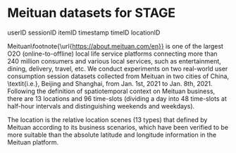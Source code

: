 # Meituan datasets for STAGE

userID   sessionID   itemID   timestamp   timeID   locationID


Meituan\footnote{\url{https://about.meituan.com/en}} is one of the largest O2O (online-to-offline) local life service platforms connecting more than 240 million consumers and various local services, such as entertainment, dining, delivery, travel, etc.
We conduct experiments on two real-world user consumption session datasets collected from Meituan in two cities of China, \textit{i.e.}, Beijing and Shanghai, from Jan. 1st, 2021 to Jan. 8th, 2021. Following the definition of spatiotemporal context on Meituan business, there are 13 locations and 96 time-slots (dividing a day into 48 time-slots at half-hour intervals and distinguishing weekends and weekdays).


The location is the relative location scenes (13 types) that defined by Meituan according to its business scenarios, which have been verified to be more suitable than the absolute latitude and longitude information in the Meituan platform.
